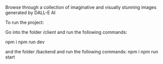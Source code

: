 Browse through a collection of imaginative and visually stunning images generated by DALL-E AI

To run the project:

Go into the folder /client and run the following commands:

npm i
npm run dev

and the folder /backend and run the following commands:
npm i
npm run start
